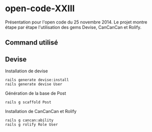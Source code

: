 open-code-XXIII
===============

Présentation pour l'open code du 25 novembre 2014.  Le projet montre étape par étape l'utilisation des gems Devise, CanCanCan et Rolify.

Command utilisé
---------------

Devise
------

Installation de devise
```console
rails generate devise:install
rails generate devise User
```

Génération de la base de Post
```console
rails g scaffold Post
```

Installation de CanCanCan et Rolify
```console
rails g cancan:ability
rails g rolify Role User
```



